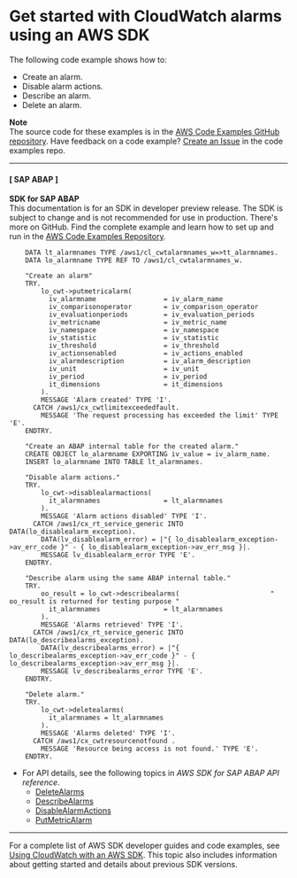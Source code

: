 # Get started with CloudWatch alarms using an AWS SDK<a name="example_cloudwatch_Scenario_GettingStarted_section"></a>

The following code example shows how to:
+ Create an alarm\.
+ Disable alarm actions\.
+ Describe an alarm\.
+ Delete an alarm\.

**Note**  
The source code for these examples is in the [AWS Code Examples GitHub repository](https://github.com/awsdocs/aws-doc-sdk-examples)\. Have feedback on a code example? [Create an Issue](https://github.com/awsdocs/aws-doc-sdk-examples/issues/new/choose) in the code examples repo\. 

------
#### [ SAP ABAP ]

**SDK for SAP ABAP**  
This documentation is for an SDK in developer preview release\. The SDK is subject to change and is not recommended for use in production\.
 There's more on GitHub\. Find the complete example and learn how to set up and run in the [AWS Code Examples Repository](https://github.com/awsdocs/aws-doc-sdk-examples/tree/main/sap-abap/services/cloudwatch#code-examples)\. 
  

```
    DATA lt_alarmnames TYPE /aws1/cl_cwtalarmnames_w=>tt_alarmnames.
    DATA lo_alarmname TYPE REF TO /aws1/cl_cwtalarmnames_w.

    "Create an alarm"
    TRY.
        lo_cwt->putmetricalarm(
          iv_alarmname                 = iv_alarm_name
          iv_comparisonoperator        = iv_comparison_operator
          iv_evaluationperiods         = iv_evaluation_periods
          iv_metricname                = iv_metric_name
          iv_namespace                 = iv_namespace
          iv_statistic                 = iv_statistic
          iv_threshold                 = iv_threshold
          iv_actionsenabled            = iv_actions_enabled
          iv_alarmdescription          = iv_alarm_description
          iv_unit                      = iv_unit
          iv_period                    = iv_period
          it_dimensions                = it_dimensions
        ).
        MESSAGE 'Alarm created' TYPE 'I'.
      CATCH /aws1/cx_cwtlimitexceededfault.
        MESSAGE 'The request processing has exceeded the limit' TYPE 'E'.
    ENDTRY.

    "Create an ABAP internal table for the created alarm."
    CREATE OBJECT lo_alarmname EXPORTING iv_value = iv_alarm_name.
    INSERT lo_alarmname INTO TABLE lt_alarmnames.

    "Disable alarm actions."
    TRY.
        lo_cwt->disablealarmactions(
          it_alarmnames                = lt_alarmnames
        ).
        MESSAGE 'Alarm actions disabled' TYPE 'I'.
      CATCH /aws1/cx_rt_service_generic INTO DATA(lo_disablealarm_exception).
        DATA(lv_disablealarm_error) = |"{ lo_disablealarm_exception->av_err_code }" - { lo_disablealarm_exception->av_err_msg }|.
        MESSAGE lv_disablealarm_error TYPE 'E'.
    ENDTRY.

    "Describe alarm using the same ABAP internal table."
    TRY.
        oo_result = lo_cwt->describealarms(                       " oo_result is returned for testing purpose "
          it_alarmnames                = lt_alarmnames
        ).
        MESSAGE 'Alarms retrieved' TYPE 'I'.
      CATCH /aws1/cx_rt_service_generic INTO DATA(lo_describealarms_exception).
        DATA(lv_describealarms_error) = |"{ lo_describealarms_exception->av_err_code }" - { lo_describealarms_exception->av_err_msg }|.
        MESSAGE lv_describealarms_error TYPE 'E'.
    ENDTRY.

    "Delete alarm."
    TRY.
        lo_cwt->deletealarms(
          it_alarmnames = lt_alarmnames
        ).
        MESSAGE 'Alarms deleted' TYPE 'I'.
      CATCH /aws1/cx_cwtresourcenotfound .
        MESSAGE 'Resource being access is not found.' TYPE 'E'.
    ENDTRY.
```
+ For API details, see the following topics in *AWS SDK for SAP ABAP API reference*\.
  + [DeleteAlarms](https://docs.aws.amazon.com/sdk-for-sap-abap/v1/api/latest/index.html)
  + [DescribeAlarms](https://docs.aws.amazon.com/sdk-for-sap-abap/v1/api/latest/index.html)
  + [DisableAlarmActions](https://docs.aws.amazon.com/sdk-for-sap-abap/v1/api/latest/index.html)
  + [PutMetricAlarm](https://docs.aws.amazon.com/sdk-for-sap-abap/v1/api/latest/index.html)

------

For a complete list of AWS SDK developer guides and code examples, see [Using CloudWatch with an AWS SDK](sdk-general-information-section.md)\. This topic also includes information about getting started and details about previous SDK versions\.